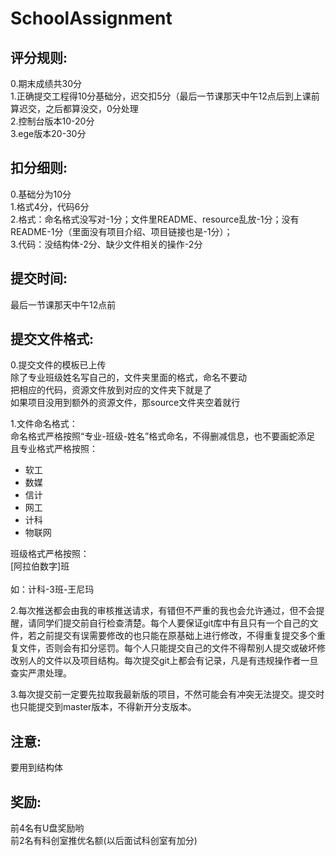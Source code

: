 # SchoolAssignment
## 评分规则:<br>
0.期末成绩共30分<br>
1.正确提交工程得10分基础分，迟交扣5分（最后一节课那天中午12点后到上课前算迟交，之后都算没交，0分处理<br>
2.控制台版本10-20分<br>
3.ege版本20-30分<br>

## 扣分细则:<br>
0.基础分为10分<br>
1.格式4分，代码6分<br>
2.格式：命名格式没写对-1分；文件里README、resource乱放-1分；没有README-1分（里面没有项目介绍、项目链接也是-1分）；<br>
3.代码：没结构体-2分、缺少文件相关的操作-2分<br>

## 提交时间:<br>
最后一节课那天中午12点前<br>

## 提交文件格式:<br>
0.提交文件的模板已上传<br>
除了专业班级姓名写自己的，文件夹里面的格式，命名不要动<br>
把相应的代码，资源文件放到对应的文件夹下就是了<br>
如果项目没用到额外的资源文件，那source文件夹空着就行<br>

1.文件命名格式：<br>
命名格式严格按照“专业-班级-姓名”格式命名，不得删减信息，也不要画蛇添足<br>
且专业格式严格按照：<br>
* 软工<br>
* 数媒<br>
* 信计<br>
* 网工<br>
* 计科<br>
* 物联网<br>

班级格式严格按照：<br>
[阿拉伯数字]班<br>
<br>
如：计科-3班-王尼玛
<br>

2.每次推送都会由我的审核推送请求，有错但不严重的我也会允许通过，但不会提醒，请同学们提交前自行检查清楚。每个人要保证git库中有且只有一个自己的文件，若之前提交有误需要修改的也只能在原基础上进行修改，不得重复提交多个重复文件，否则会有扣分惩罚。每个人只能提交自己的文件不得帮别人提交或破坏修改别人的文件以及项目结构。每次提交git上都会有记录，凡是有违规操作者一旦查实严肃处理。<br>

3.每次提交前一定要先拉取我最新版的项目，不然可能会有冲突无法提交。提交时也只能提交到master版本，不得新开分支版本。

## 注意:<br>
要用到结构体

## 奖励:<br>
前4名有U盘奖励哟<br>
前2名有科创室推优名额(以后面试科创室有加分)
